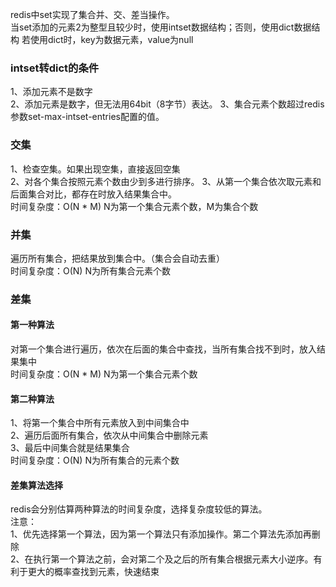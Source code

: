 redis中set实现了集合并、交、差当操作。  
当set添加的元素2为整型且较少时，使用intset数据结构；否则，使用dict数据结构
若使用dict时，key为数据元素，value为null  

### intset转dict的条件

1、添加元素不是数字  
2、添加元素是数字，但无法用64bit（8字节）表达。
3、集合元素个数超过redis参数set-max-intset-entries配置的值。

### 交集

1、检查空集。如果出现空集，直接返回空集  
2、对各个集合按照元素个数由少到多进行排序。
3、从第一个集合依次取元素和后面集合对比，都存在时放入结果集合中。  
时间复杂度：O(N * M) N为第一个集合元素个数，M为集合个数

### 并集

遍历所有集合，把结果放到集合中。（集合会自动去重）  
时间复杂度：O(N) N为所有集合元素个数

### 差集

#### 第一种算法

对第一个集合进行遍历，依次在后面的集合中查找，当所有集合找不到时，放入结果集中  
时间复杂度：O(N * M) N为第一个集合元素个数

#### 第二种算法

1、将第一个集合中所有元素放入到中间集合中  
2、遍历后面所有集合，依次从中间集合中删除元素  
3、最后中间集合就是结果集合  
时间复杂度：O(N) N为所有集合的元素个数

#### 差集算法选择

redis会分别估算两种算法的时间复杂度，选择复杂度较低的算法。  
注意：  
1、优先选择第一个算法，因为第一个算法只有添加操作。第二个算法先添加再删除  
2、在执行第一个算法之前，会对第二个及之后的所有集合根据元素大小逆序。有利于更大的概率查找到元素，快速结束
